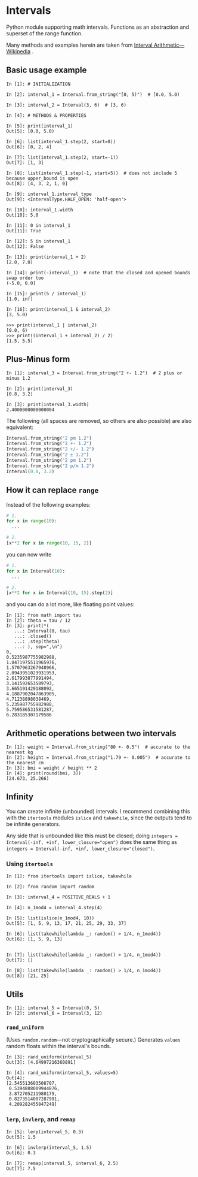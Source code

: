 # Intervals

Python module supporting math intervals.
Functions as an abstraction and superset of the range function.

Many methods and examples herein are taken from
[Interval Arithmetic&mdash;Wikipedia](https://en.wikipedia.org/wiki/Interval_arithmetic)
.

## Basic usage example

```ipython
In [1]: # INITIALIZATION

In [2]: interval_1 = Interval.from_string("[0, 5)")  # [0.0, 5.0)

In [3]: interval_2 = Interval(3, 6)  # [3, 6)

In [4]: # METHODS & PROPERTIES

In [5]: print(interval_1)
Out[5]: [0.0, 5.0)

In [6]: list(interval_1.step(2, start=0))
Out[6]: [0, 2, 4]

In [7]: list(interval_1.step(2, start=-1))
Out[7]: [1, 3]

In [8]: list(interval_1.step(-1, start=5))  # does not include 5 because upper_bound is open
Out[8]: [4, 3, 2, 1, 0]

In [9]: interval_1.interval_type
Out[9]: <IntervalType.HALF_OPEN: 'half-open'>

In [10]: interval_1.width
Out[10]: 5.0

In [11]: 0 in interval_1
Out[11]: True

In [12]: 5 in interval_1
Out[12]: False

In [13]: print(interval_1 + 2)
[2.0, 7.0)

In [14]: print(-interval_1)  # note that the closed and opened bounds swap order too
(-5.0, 0.0]

In [15]: print(5 / interval_1)
[1.0, inf)

In [16]: print(interval_1 & interval_2)
[3, 5.0)

>>> print(interval_1 | interval_2)
[0.0, 6)
>>> print((interval_1 + interval_2) / 2)
[1.5, 5.5)
```

## Plus-Minus form

```ipython
In [1]: interval_3 = Interval.from_string("2 +- 1.2")  # 2 plus or minus 1.2

In [2]: print(interval_3)
[0.8, 3.2)

In [3]: print(interval_3.width)
2.4000000000000004
```

The following (all spaces are removed, so others are also possible) are also equivalent:

```python
Interval.from_string("2 pm 1.2")
Interval.from_string("2 +- 1.2")
Interval.from_string("2 +/- 1.2")
Interval.from_string("2 ± 1.2")
Interval.from_string("2 pm 1.2")
Interval.from_string("2 p/m 1.2")
Interval(0.8, 3.2)
```

## How it can replace `range`

Instead of the following examples:

```python
# 1.
for x in range(10):
  ...

# 2.
[x**2 for x in range(10, 15, 2)]
```

you can now write

```python
# 1.
for x in Interval(10):
  ...

# 2.
[x**2 for x in Interval(10, 15).step(2)]
```

and you can do a lot more, like floating point values:

```ipython
In [1]: from math import tau
In [2]: theta = tau / 12
In [3]: print(*(
   ...: Interval(0, tau)
   ...: .closed()
   ...: .step(theta)
   ...: ), sep=",\n")
0,
0.5235987755982988,
1.0471975511965976,
1.5707963267948966,
2.0943951023931953,
2.617993877991494,
3.141592653589793,
3.665191429188092,
4.1887902047863905,
4.71238898038469,
5.235987755982988,
5.759586531581287,
6.283185307179586
```

## Arithmetic operations between two intervals

```ipython
In [1]: weight = Interval.from_string("80 +- 0.5")  # accurate to the nearest kg
In [2]: height = Interval.from_string("1.79 +- 0.005")  # accurate to the nearest cm
In [3]: bmi = weight / height ** 2
In [4]: print(round(bmi, 3))
[24.673, 25.266)
```

## Infinity

You can create infinite (unbounded) intervals. I recommend combining this with the `itertools` modules `islice` and `takewhile`, since the outputs tend to be infinite generators.

Any side that is unbounded like this must be closed; doing `integers = Interval(-inf, +inf, lower_closure="open")` does the same thing as `integers = Interval(-inf, +inf, lower_closure="closed")`.

### Using `itertools`

```ipython
In [1]: from itertools import islice, takewhile

In [2]: from random import random

In [3]: interval_4 = POSITIVE_REALS + 1

In [4]: n_1mod4 = interval_4.step(4)

In [5]: list(islice(n_1mod4, 10))
Out[5]: [1, 5, 9, 13, 17, 21, 25, 29, 33, 37]

In [6]: list(takewhile(lambda _: random() > 1/4, n_1mod4))
Out[6]: [1, 5, 9, 13]


In [7]: list(takewhile(lambda _: random() > 1/4, n_1mod4))
Out[7]: []

In [8]: list(takewhile(lambda _: random() > 1/4, n_1mod4))
Out[8]: [21, 25]
```

## Utils

```ipython
In [1]: interval_5 = Interval(0, 5)
In [2]: interval_6 = Interval(3, 12)
```

### `rand_uniform`

(Uses `random.random`&mdash;not cryptographically secure.) Generates `values` random floats within the interval's bounds.

```ipython
In [3]: rand_uniform(interval_5)
Out[3]: [4.64997216360891]

In [4]: rand_uniform(interval_5, values=5)
Out[4]:
[2.545513603508707,
 0.5394888009944876,
 3.872705211980179,
 0.8273514007287991,
 4.209282455847249]
```

### `lerp`, `invlerp`, and `remap`

```ipython
In [5]: lerp(interval_5, 0.3)
Out[5]: 1.5

In [6]: invlerp(interval_5, 1.5)
Out[6]: 0.3

In [7]: remap(interval_5, interval_6, 2.5)
Out[7]: 7.5
```
